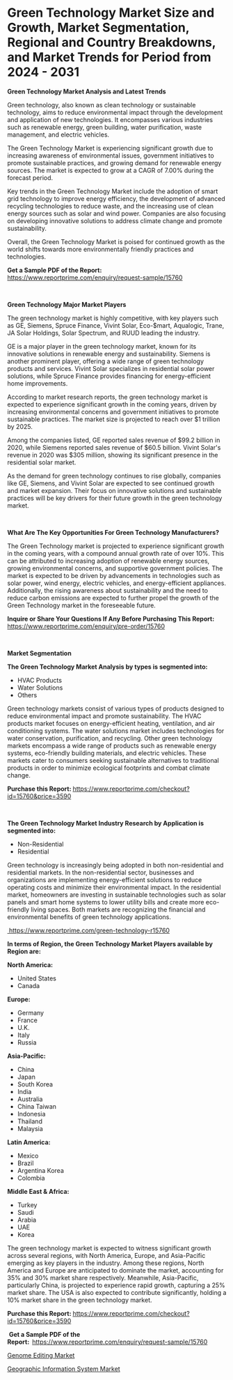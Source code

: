 <p><h1>Green Technology Market Size and Growth, Market Segmentation, Regional and Country Breakdowns, and Market Trends for Period from 2024 -  2031</h1></p><p><strong>Green Technology Market Analysis and Latest Trends</strong></p>
<p><p>Green technology, also known as clean technology or sustainable technology, aims to reduce environmental impact through the development and application of new technologies. It encompasses various industries such as renewable energy, green building, water purification, waste management, and electric vehicles.</p><p>The Green Technology Market is experiencing significant growth due to increasing awareness of environmental issues, government initiatives to promote sustainable practices, and growing demand for renewable energy sources. The market is expected to grow at a CAGR of 7.00% during the forecast period.</p><p>Key trends in the Green Technology Market include the adoption of smart grid technology to improve energy efficiency, the development of advanced recycling technologies to reduce waste, and the increasing use of clean energy sources such as solar and wind power. Companies are also focusing on developing innovative solutions to address climate change and promote sustainability.</p><p>Overall, the Green Technology Market is poised for continued growth as the world shifts towards more environmentally friendly practices and technologies.</p></p>
<p><strong>Get a Sample PDF of the Report:&nbsp;</strong> <a href="https://www.reportprime.com/enquiry/request-sample/15760">https://www.reportprime.com/enquiry/request-sample/15760</a></p>
<p>&nbsp;</p>
<p><strong>Green Technology Major Market Players</strong></p>
<p><p>The green technology market is highly competitive, with key players such as GE, Siemens, Spruce Finance, Vivint Solar, Eco-$mart, Aqualogic, Trane, JA Solar Holdings, Solar Spectrum, and RUUD leading the industry. </p><p>GE is a major player in the green technology market, known for its innovative solutions in renewable energy and sustainability. Siemens is another prominent player, offering a wide range of green technology products and services. Vivint Solar specializes in residential solar power solutions, while Spruce Finance provides financing for energy-efficient home improvements. </p><p>According to market research reports, the green technology market is expected to experience significant growth in the coming years, driven by increasing environmental concerns and government initiatives to promote sustainable practices. The market size is projected to reach over $1 trillion by 2025.</p><p>Among the companies listed, GE reported sales revenue of $99.2 billion in 2020, while Siemens reported sales revenue of $60.5 billion. Vivint Solar's revenue in 2020 was $305 million, showing its significant presence in the residential solar market.</p><p>As the demand for green technology continues to rise globally, companies like GE, Siemens, and Vivint Solar are expected to see continued growth and market expansion. Their focus on innovative solutions and sustainable practices will be key drivers for their future growth in the green technology market.</p></p>
<p>&nbsp;</p>
<p><strong>What Are The Key Opportunities For Green Technology Manufacturers?</strong></p>
<p><p>The Green Technology market is projected to experience significant growth in the coming years, with a compound annual growth rate of over 10%. This can be attributed to increasing adoption of renewable energy sources, growing environmental concerns, and supportive government policies. The market is expected to be driven by advancements in technologies such as solar power, wind energy, electric vehicles, and energy-efficient appliances. Additionally, the rising awareness about sustainability and the need to reduce carbon emissions are expected to further propel the growth of the Green Technology market in the foreseeable future.</p></p>
<p><strong>Inquire or Share Your Questions If Any Before Purchasing This Report:</strong> <a href="https://www.reportprime.com/enquiry/pre-order/15760">https://www.reportprime.com/enquiry/pre-order/15760</a></p>
<p>&nbsp;</p>
<p><strong>Market Segmentation</strong></p>
<p><strong>The Green Technology Market Analysis by types is segmented into:</strong></p>
<p><ul><li>HVAC Products</li><li>Water Solutions</li><li>Others</li></ul></p>
<p><p>Green technology markets consist of various types of products designed to reduce environmental impact and promote sustainability. The HVAC products market focuses on energy-efficient heating, ventilation, and air conditioning systems. The water solutions market includes technologies for water conservation, purification, and recycling. Other green technology markets encompass a wide range of products such as renewable energy systems, eco-friendly building materials, and electric vehicles. These markets cater to consumers seeking sustainable alternatives to traditional products in order to minimize ecological footprints and combat climate change.</p></p>
<p><strong>Purchase this Report:&nbsp;</strong><a href="https://www.reportprime.com/checkout?id=15760&price=3590">https://www.reportprime.com/checkout?id=15760&price=3590</a></p>
<p>&nbsp;</p>
<p><strong>The Green Technology Market Industry Research by Application is segmented into:</strong></p>
<p><ul><li>Non-Residential</li><li>Residential</li></ul></p>
<p><p>Green technology is increasingly being adopted in both non-residential and residential markets. In the non-residential sector, businesses and organizations are implementing energy-efficient solutions to reduce operating costs and minimize their environmental impact. In the residential market, homeowners are investing in sustainable technologies such as solar panels and smart home systems to lower utility bills and create more eco-friendly living spaces. Both markets are recognizing the financial and environmental benefits of green technology applications.</p></p>
<p><a href="https://www.reportprime.com/green-technology-r15760">&nbsp;https://www.reportprime.com/green-technology-r15760</a></p>
<p><strong>In terms of Region, the Green Technology Market Players available by Region are:</strong></p>
<p>
    <p> <strong> North America: </strong>
        <ul>
            <li>United States</li>
            <li>Canada</li>
        </ul>
        </p> 
    <p> <strong> Europe: </strong>
        <ul>
            <li>Germany</li>
            <li>France</li>
            <li>U.K.</li>
            <li>Italy</li>
            <li>Russia</li>
        </ul>
        </p> 
    <p> <strong> Asia-Pacific: </strong>
        <ul>
            <li>China</li>
            <li>Japan</li>
            <li>South Korea</li>
            <li>India</li>
            <li>Australia</li>
            <li>China Taiwan</li>
            <li>Indonesia</li>
            <li>Thailand</li>
            <li>Malaysia</li>
        </ul>
        </p> 
    <p> <strong> Latin America: </strong>
        <ul>
            <li>Mexico</li>
            <li>Brazil</li>
            <li>Argentina Korea</li>
            <li>Colombia</li>
        </ul>
        </p> 
    <p> <strong> Middle East & Africa: </strong>
        <ul>
            <li>Turkey</li>
            <li>Saudi</li>
            <li>Arabia</li>
            <li>UAE</li>
            <li>Korea</li>
        </ul>
    </p>
    </p>
<p><p>The green technology market is expected to witness significant growth across several regions, with North America, Europe, and Asia-Pacific emerging as key players in the industry. Among these regions, North America and Europe are anticipated to dominate the market, accounting for 35% and 30% market share respectively. Meanwhile, Asia-Pacific, particularly China, is projected to experience rapid growth, capturing a 25% market share. The USA is also expected to contribute significantly, holding a 10% market share in the green technology market.</p></p>
<p><strong>Purchase this Report: </strong><a href="https://www.reportprime.com/checkout?id=15760&price=3590">https://www.reportprime.com/checkout?id=15760&price=3590</a></p>
<p>&nbsp;<strong>Get a Sample PDF of the Report:&nbsp;&nbsp;</strong><a href="https://www.reportprime.com/enquiry/request-sample/15760">https://www.reportprime.com/enquiry/request-sample/15760</a></p>
<p><strong></strong></p>
<p><p><a href="https://github.com/ranaacryptoaddmin/Market-Research-Report-List-1/blob/main/genome-editing-market.md">Genome Editing Market</a></p><p><a href="https://github.com/RoccoManning/Market-Research-Report-List-6/blob/main/geographic-information-system-market.md">Geographic Information System Market</a></p></p>